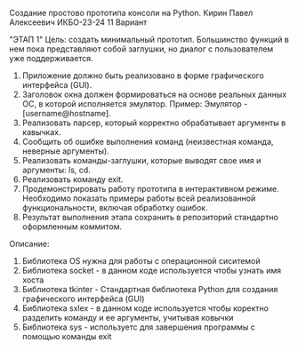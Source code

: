 Создание простово прототипа консоли на Python.
Кирин Павел Алексеевич ИКБО-23-24 11 Вариант


"ЭТАП 1"
Цель: создать минимальный прототип. Большинство функций в нем пока
представляют собой заглушки, но диалог с пользователем уже поддерживается.

1. Приложение должно быть реализовано в форме графического интерфейса
(GUI).
2. Заголовок окна должен формироваться на основе реальных данных ОС, в
которой исполняется эмулятор. Пример: Эмулятор - [username@hostname].
3. Реализовать парсер, который корректно обрабатывает аргументы в
кавычках.
4. Сообщить об ошибке выполнения команд (неизвестная команда, неверные
аргументы).
5. Реализовать команды-заглушки, которые выводят свое имя и аргументы: ls,
cd.
6. Реализовать команду exit.
7. Продемонстрировать работу прототипа в интерактивном режиме.
Необходимо показать примеры работы всей реализованной
функциональности, включая обработку ошибок.
8. Результат выполнения этапа сохранить в репозиторий стандартно
оформленным коммитом.


Описание:
1. Библиотека OS нужна для работы с операционной сиситемой
2. Библиотека socket - в данном коде используется чтобы узнать имя хоста
3. Библиотека tkinter - Стандартная библиотека Python для создания графического интерфейса (GUI)
4. Библиотека sxlex - в данном коде используется чтобы коректно разделить команду и ее аргументы, учитывая ковычки 
5. Библиотека sys - используетс для завершения программы с помощью команды exit 


